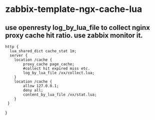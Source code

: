 # zabbix-template-ngx-cache-lua
##  use openresty log_by_lua_file to collect nginx proxy cache hit ratio. use zabbix monitor it.

    http { 
      lua_shared_dict cache_stat 1m;
      server {
        location /cache {
            proxy_cache page_cache;
            #collect hit expired miss etc.
            log_by_lua_file /xx/collect.lua;
        }
        location /cache {
            allow 127.0.0.1;
            deny all;
            content_by_lua_file /xx/stat.lua;
        }
     }
   }
